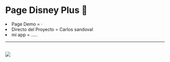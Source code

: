 # Page Disney Plus 💙
<li>Page Demo = · <br></li>
<li>Directo del Proyecto = Carlos sandoval <br></li>
<li color="red">mi app = .....<br></li>

<hr>
<br>
<img src="#">
